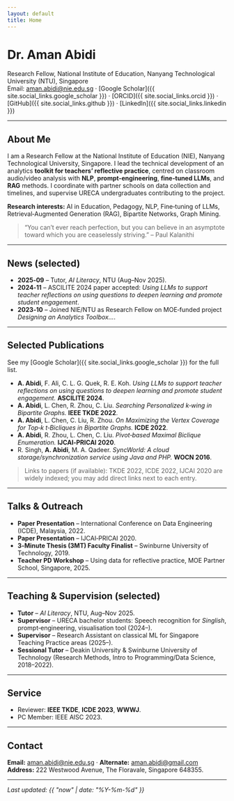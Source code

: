 ```yaml
---
layout: default
title: Home
---
```


# Dr. Aman Abidi

Research Fellow, National Institute of Education, Nanyang Technological University (NTU), Singapore  
Email: <aman.abidi@nie.edu.sg> · [Google Scholar]({{ site.social_links.google_scholar }}) · [ORCID]({{ site.social_links.orcid }}) · [GitHub]({{ site.social_links.github }}) · [LinkedIn]({{ site.social_links.linkedin }})

---

## About Me
I am a Research Fellow at the National Institute of Education (NIE), Nanyang Technological University, Singapore. I lead the technical development of an analytics **toolkit for teachers’ reflective practice**, centred on classroom audio/video analysis with **NLP**, **prompt‑engineering**, **fine‑tuned LLMs**, and **RAG** methods. I coordinate with partner schools on data collection and timelines, and supervise URECA undergraduates contributing to the project.

**Research interests:** AI in Education, Pedagogy, NLP, Fine‑tuning of LLMs, Retrieval‑Augmented Generation (RAG), Bipartite Networks, Graph Mining.

> “You can’t ever reach perfection, but you can believe in an asymptote toward which you are ceaselessly striving.” – Paul Kalanithi

---

## News (selected)
- **2025‑09** – Tutor, *AI Literacy*, NTU (Aug–Nov 2025).
- **2024‑11** – ASCILITE 2024 paper accepted: *Using LLMs to support teacher reflections on using questions to deepen learning and promote student engagement*.
- **2023‑10** – Joined NIE/NTU as Research Fellow on MOE‑funded project *Designing an Analytics Toolbox…*.

---

## Selected Publications
See my [Google Scholar]({{ site.social_links.google_scholar }}) for the full list.

- **A. Abidi**, F. Ali, C. L. G. Quek, R. E. Koh. *Using LLMs to support teacher reflections on using questions to deepen learning and promote student engagement.* **ASCILITE 2024**.  
- **A. Abidi**, L. Chen, R. Zhou, C. Liu. *Searching Personalized k‑wing in Bipartite Graphs.* **IEEE TKDE 2022**.  
- **A. Abidi**, L. Chen, C. Liu, R. Zhou. *On Maximizing the Vertex Coverage for Top‑k t‑Bicliques in Bipartite Graphs.* **ICDE 2022**.  
- **A. Abidi**, R. Zhou, L. Chen, C. Liu. *Pivot‑based Maximal Biclique Enumeration.* **IJCAI‑PRICAI 2020**.  
- R. Singh, **A. Abidi**, M. A. Qadeer. *SyncWorld: A cloud storage/synchronization service using Java and PHP.* **WOCN 2016**.

> Links to papers (if available): TKDE 2022, ICDE 2022, IJCAI 2020 are widely indexed; you may add direct links next to each entry.

---

## Talks & Outreach
- **Paper Presentation** – International Conference on Data Engineering (ICDE), Malaysia, 2022.  
- **Paper Presentation** – IJCAI‑PRICAI 2020.  
- **3‑Minute Thesis (3MT) Faculty Finalist** – Swinburne University of Technology, 2019.  
- **Teacher PD Workshop** – Using data for reflective practice, MOE Partner School, Singapore, 2025.

---

## Teaching & Supervision (selected)
- **Tutor** – *AI Literacy*, NTU, Aug–Nov 2025.  
- **Supervisor** – URECA bachelor students: Speech recognition for *Singlish*, prompt‑engineering, visualisation tool (2024–).  
- **Supervisor** – Research Assistant on classical ML for Singapore Teaching Practice areas (2025–).  
- **Sessional Tutor** – Deakin University & Swinburne University of Technology (Research Methods, Intro to Programming/Data Science, 2018–2022).

---

## Service
- Reviewer: **IEEE TKDE**, **ICDE 2023**, **WWWJ**.  
- PC Member: IEEE AISC 2023.

---

## Contact
**Email:** <aman.abidi@nie.edu.sg> · **Alternate:** <aman.abidi@gmail.com>  
**Address:** 222 Westwood Avenue, The Floravale, Singapore 648355.

---

_Last updated: {{ "now" | date: "%Y-%m-%d" }}_
